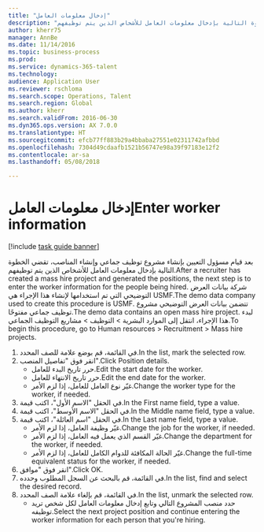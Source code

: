 ```yaml
--- 
title: "إدخال معلومات العامل"
description: "بعد قيام مسؤول التعيين بإنشاء مشروع توظيف جماعي وإنشاء المناصب، تقضي الخطوة التالية بإدخال معلومات العامل للأشخاص الذين يتم توظيفهم."
author: kherr75
manager: AnnBe
ms.date: 11/14/2016
ms.topic: business-process
ms.prod: 
ms.service: dynamics-365-talent
ms.technology: 
audience: Application User
ms.reviewer: rschloma
ms.search.scope: Operations, Talent
ms.search.region: Global
ms.author: kherr
ms.search.validFrom: 2016-06-30
ms.dyn365.ops.version: AX 7.0.0
ms.translationtype: HT
ms.sourcegitcommit: efcb77ff883b29a4bbaba27551e02311742afbbd
ms.openlocfilehash: 7304d49cdaafb1521b56747e98a39f97183e12f2
ms.contentlocale: ar-sa
ms.lasthandoff: 05/08/2018

---
```

# <a name="enter-worker-information"></a><span data-ttu-id="f8968-103">إدخال معلومات العامل</span><span class="sxs-lookup"><span data-stu-id="f8968-103">Enter worker information</span></span>

[!include [task guide banner](../../includes/task-guide-banner.md)]

<span data-ttu-id="f8968-104">بعد قيام مسؤول التعيين بإنشاء مشروع توظيف جماعي وإنشاء المناصب، تقضي الخطوة التالية بإدخال معلومات العامل للأشخاص الذين يتم توظيفهم.</span><span class="sxs-lookup"><span data-stu-id="f8968-104">After a recruiter has created a mass hire project and generated the positions, the next step is to enter the worker information for the people being hired.</span></span> <span data-ttu-id="f8968-105">شركة بيانات العرض التوضيحي التي تم استخدامها لإنشاء هذا الإجراء هي USMF.</span><span class="sxs-lookup"><span data-stu-id="f8968-105">The demo data company used to create this procedure is USMF.</span></span> <span data-ttu-id="f8968-106">تتضمن بيانات العرض التوضيحي مشروع توظيف جماعي مفتوحًا.</span><span class="sxs-lookup"><span data-stu-id="f8968-106">The demo data contains an open mass hire project.</span></span> <span data-ttu-id="f8968-107">لبدء هذا الإجراء، انتقل إلى الموارد البشرية > التوظيف‬ > مشاريع التوظيف الجماعي.</span><span class="sxs-lookup"><span data-stu-id="f8968-107">To begin this procedure, go to Human resources > Recruitment > Mass hire projects.</span></span>

1. <span data-ttu-id="f8968-108">في القائمة، قم بوضع علامة للصف المحدد.</span><span class="sxs-lookup"><span data-stu-id="f8968-108">In the list, mark the selected row.</span></span>
2. <span data-ttu-id="f8968-109">انقر فوق "تفاصيل المنصب".</span><span class="sxs-lookup"><span data-stu-id="f8968-109">Click Position details.</span></span>
    * <span data-ttu-id="f8968-110">حرر تاريخ البدء للعامل.</span><span class="sxs-lookup"><span data-stu-id="f8968-110">Edit the start date for the worker.</span></span>  
    * <span data-ttu-id="f8968-111">حرر تاريخ الانتهاء للعامل.</span><span class="sxs-lookup"><span data-stu-id="f8968-111">Edit the end date for the worker.</span></span>  
    * <span data-ttu-id="f8968-112">غيّر نوع العامل للعامل، إذا لزم الأمر.</span><span class="sxs-lookup"><span data-stu-id="f8968-112">Change the worker type for the worker, if needed.</span></span>  
3. <span data-ttu-id="f8968-113">في الحقل "الاسم الأول"، اكتب قيمة.</span><span class="sxs-lookup"><span data-stu-id="f8968-113">In the First name field, type a value.</span></span>
4. <span data-ttu-id="f8968-114">في الحقل "الاسم الأوسط‬"، اكتب قيمة.</span><span class="sxs-lookup"><span data-stu-id="f8968-114">In the Middle name field, type a value.</span></span>
5. <span data-ttu-id="f8968-115">في الحقل "اسم العائلة"، اكتب قيمة.</span><span class="sxs-lookup"><span data-stu-id="f8968-115">In the Last name field, type a value.</span></span>
    * <span data-ttu-id="f8968-116">غيّر وظيفة العامل، إذا لزم الأمر.</span><span class="sxs-lookup"><span data-stu-id="f8968-116">Change the job for the worker, if needed.</span></span>  
    * <span data-ttu-id="f8968-117">غيّر القسم الذي يعمل فيه العامل، إذا لزم الأمر.</span><span class="sxs-lookup"><span data-stu-id="f8968-117">Change the department for the worker, if needed.</span></span>  
    * <span data-ttu-id="f8968-118">غيّر الحالة المكافئة للدوام الكامل‬ للعامل، إذا لزم الأمر.</span><span class="sxs-lookup"><span data-stu-id="f8968-118">Change the full-time equivalent status for the worker, if needed.</span></span>  
6. <span data-ttu-id="f8968-119">انقر فوق "موافق".</span><span class="sxs-lookup"><span data-stu-id="f8968-119">Click OK.</span></span>
7. <span data-ttu-id="f8968-120">في القائمة، قم بالبحث عن السجل المطلوب وحدده.</span><span class="sxs-lookup"><span data-stu-id="f8968-120">In the list, find and select the desired record.</span></span>
8. <span data-ttu-id="f8968-121">في القائمة، قم بإلغاء علامة الصف المحدد.</span><span class="sxs-lookup"><span data-stu-id="f8968-121">In the list, unmark the selected row.</span></span>
    * <span data-ttu-id="f8968-122">حدد منصب المشروع التالي وتابع إدخال معلومات العامل لكل شخص تريد توظيفه.</span><span class="sxs-lookup"><span data-stu-id="f8968-122">Select the next project position and continue entering the worker information for each person that you're hiring.</span></span>  


